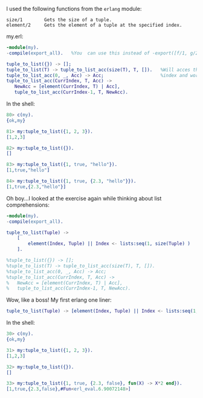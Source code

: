 I used the following functions from the `erlang` module:

```
size/1        Gets the size of a tuple.
element/2     Gets the element of a tuple at the specified index.
```
my.erl:
```erlang
-module(my).
-compile(export_all).   %You  can use this instead of -export([f/1, g/2, ...]).

tuple_to_list({}) -> [];
tuple_to_list(T) -> tuple_to_list_acc(size(T), T, []).   %Will acces the elements of the tuple starting at the largest 
tuple_to_list_acc(0, _, Acc) -> Acc;                     %index and work down to the smallest index.
tuple_to_list_acc(CurrIndex, T, Acc) ->
   NewAcc = [element(CurrIndex, T) | Acc],
   tuple_to_list_acc(CurrIndex-1, T, NewAcc).
```

In the shell:

```erlang
80> c(my).
{ok,my}

81> my:tuple_to_list({1, 2, 3}).
[1,2,3]

82> my:tuple_to_list({}).       
[]

83> my:tuple_to_list({1, true, "hello"}).
[1,true,"hello"]

84> my:tuple_to_list({1, true, {2.3, "hello"}}).
[1,true,{2.3,"hello"}]
```

Oh boy...I looked at the exercise again while thinking about list comprehensions:

```erlang
-module(my).
-compile(export_all).

tuple_to_list(Tuple) -> 
    [
        element(Index, Tuple) || Index <- lists:seq(1, size(Tuple) )
    ].

%tuple_to_list({}) -> [];
%tuple_to_list(T) -> tuple_to_list_acc(size(T), T, []).
%tuple_to_list_acc(0, _, Acc) -> Acc;
%tuple_to_list_acc(CurrIndex, T, Acc) ->
%   NewAcc = [element(CurrIndex, T) | Acc],
%   tuple_to_list_acc(CurrIndex-1, T, NewAcc).
```

Wow, like a boss!  My first erlang one liner:
```erlang
tuple_to_list(Tuple) -> [element(Index, Tuple) || Index <- lists:seq(1, size(Tuple) )].
```
In the shell:

```erlang
30> c(my).
{ok,my}

31> my:tuple_to_list({1, 2, 3}).
[1,2,3]

32> my:tuple_to_list({}).       
[]

33> my:tuple_to_list({1, true, {2.3, false}, fun(X) -> X*2 end}).
[1,true,{2.3,false},#Fun<erl_eval.6.90072148>]

```
